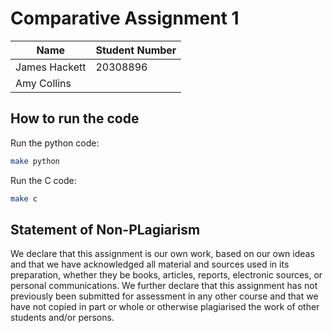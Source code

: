 # Comparative Assignment 1

| Name | Student Number |
| --- | --- |
| James Hackett | 20308896 |
| Amy Collins | |

## How to run the code

Run the python code:

```bash
make python
```

Run the C code:

```bash
make c
```

## Statement of Non-PLagiarism

We declare that this assignment is our own work, based on our own ideas and that we have acknowledged all material and sources used in its preparation, whether they be books, articles, reports, electronic sources, or personal communications. We further declare that this assignment has not previously been submitted for assessment in any other course and that we have not copied in part or whole or otherwise plagiarised the work of other students and/or persons.
